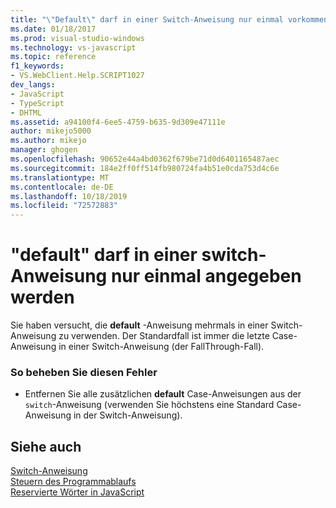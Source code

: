 ```yaml
---
title: "\"Default\" darf in einer Switch-Anweisung nur einmal vorkommen | Microsoft-Dokumentation"
ms.date: 01/18/2017
ms.prod: visual-studio-windows
ms.technology: vs-javascript
ms.topic: reference
f1_keywords:
- VS.WebClient.Help.SCRIPT1027
dev_langs:
- JavaScript
- TypeScript
- DHTML
ms.assetid: a94100f4-6ee5-4759-b635-9d309e47111e
author: mikejo5000
ms.author: mikejo
manager: ghogen
ms.openlocfilehash: 90652e44a4bd0362f679be71d0d6401165487aec
ms.sourcegitcommit: 184e2ff0ff514fb980724fa4b51e0cda753d4c6e
ms.translationtype: MT
ms.contentlocale: de-DE
ms.lasthandoff: 10/18/2019
ms.locfileid: "72572883"
---
```

# <a name="default-can-only-appear-once-in-a-switch-statement"></a>"default" darf in einer switch-Anweisung nur einmal angegeben werden
Sie haben versucht, die **default** -Anweisung mehrmals in einer Switch-Anweisung zu verwenden. Der Standardfall ist immer die letzte Case-Anweisung in einer Switch-Anweisung (der FallThrough-Fall).  
  
### <a name="to-correct-this-error"></a>So beheben Sie diesen Fehler  
  
- Entfernen Sie alle zusätzlichen **default** Case-Anweisungen aus der `switch`-Anweisung (verwenden Sie höchstens eine Standard Case-Anweisung in der Switch-Anweisung).  
  
## <a name="see-also"></a>Siehe auch  
 [Switch-Anweisung](../../javascript/reference/switch-statement-javascript.md)    
 [Steuern des Programmablaufs](../../javascript/controlling-program-flow-javascript.md)    
 [Reservierte Wörter in JavaScript](../../javascript/reference/javascript-reserved-words.md)